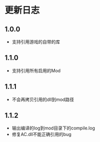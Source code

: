 # 更新日志

## 1.0.0
- 支持引用游戏的自带的库

## 1.1.0
- 支持引用所有启用的Mod

## 1.1.1
- 不会再拷贝引用的dll到mod路径

## 1.1.2
- 输出编译的log到mod目录下的compile.log
- 修复AC.dll不能正确引用的bug
